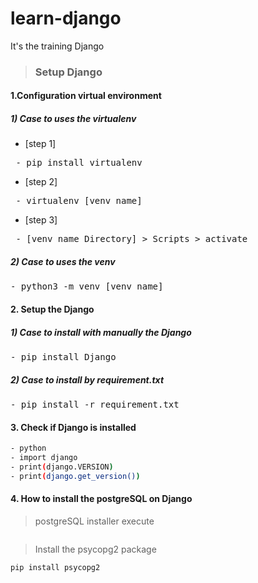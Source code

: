 # learn-django

It's the training Django

> ### Setup Django

#### 1.Configuration virtual environment

##### 1) Case to uses the virtualenv

- [step 1]

<pre> - pip install virtualenv</pre>

- [step 2]

<pre> - virtualenv [venv name]</pre>

- [step 3]

<pre> - [venv name Directory] > Scripts > activate</pre>

##### 2) Case to uses the venv

<pre>- python3 -m venv [venv name]</pre>

#### 2. Setup the Django

##### 1) Case to install with manually the Django

<pre>- pip install Django</pre>

##### 2) Case to install by requirement.txt

<pre>- pip install -r requirement.txt</pre>

#### 3. Check if Django is installed

```sh
- python
- import django
- print(django.VERSION)
- print(django.get_version())
```

#### 4. How to install the postgreSQL on Django

> postgreSQL installer execute

```sh

```

> Install the psycopg2 package

```sh
pip install psycopg2
```
